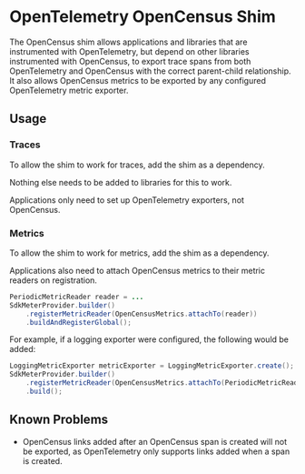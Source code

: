 # OpenTelemetry OpenCensus Shim

The OpenCensus shim allows applications and libraries that are instrumented
with OpenTelemetry, but depend on other libraries instrumented with OpenCensus,
to export trace spans from both OpenTelemetry and OpenCensus with the correct
parent-child relationship. It also allows OpenCensus metrics to be exported by
any configured OpenTelemetry metric exporter.

## Usage

### Traces

To allow the shim to work for traces, add the shim as a dependency.

Nothing else needs to be added to libraries for this to work.

Applications only need to set up OpenTelemetry exporters, not OpenCensus.

### Metrics

To allow the shim to work for metrics, add the shim as a dependency.

Applications also need to attach OpenCensus metrics to their metric readers on registration.

```java
PeriodicMetricReader reader = ...
SdkMeterProvider.builder()
    .registerMetricReader(OpenCensusMetrics.attachTo(reader))
    .buildAndRegisterGlobal();
```

For example, if a logging exporter were configured, the following would be
added:

```java
LoggingMetricExporter metricExporter = LoggingMetricExporter.create();
SdkMeterProvider.builder()
    .registerMetricReader(OpenCensusMetrics.attachTo(PeriodicMetricReader.create(metricExporter)))
    .build();
```

## Known Problems

* OpenCensus links added after an OpenCensus span is created will not be
exported, as OpenTelemetry only supports links added when a span is created.
